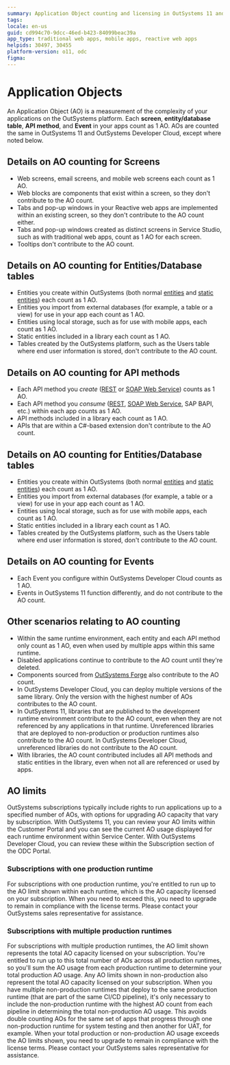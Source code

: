 ```yaml
---
summary: Application Object counting and licensing in OutSystems 11 and OutSystems Developer Cloud.
tags:
locale: en-us
guid: cd994c70-9dcc-46ed-b423-84099beac39a
app_type: traditional web apps, mobile apps, reactive web apps
helpids: 30497, 30455
platform-version: o11, odc
figma:
---
```


# Application Objects

An Application Object (AO) is a measurement of the complexity of your applications on the OutSystems platform. Each **screen**, **entity/database table**, **API method**, and **Event** in your apps count as 1 AO. AOs are counted the same in OutSystems 11 and OutSystems Developer Cloud, except where noted below.

## Details on AO counting for Screens
* Web screens, email screens, and mobile web screens each count as 1 AO. 
* Web blocks are components that exist within a screen, so they don't contribute to the AO count. 
* Tabs and pop-up windows in your Reactive web apps are implemented within an existing screen, so they don't contribute to the AO count either. 
* Tabs and pop-up windows created as distinct screens in Service Studio, such as with traditional web apps, count as 1 AO for each screen. 
* Tooltips don't contribute to the AO count.

## Details on AO counting for Entities/Database tables

* Entities you create within OutSystems (both normal [entities](https://success.outsystems.com/Documentation/11/Developing_an_Application/Use_Data/Data_Modeling/Entities) and [static entities](https://success.outsystems.com/Documentation/11/Developing_an_Application/Use_Data/Data_Modeling/Static_Entities)) each count as 1 AO.
* Entities you import from external databases (for example, a table or a view) for use in your app each count as 1 AO.
* Entities using local storage, such as for use with mobile apps, each count as 1 AO.
* Static entities included in a library each count as 1 AO.
* Tables created by the OutSystems platform, such as the Users table where end user information is stored, don't contribute to the AO count.

## Details on AO counting for API methods

* Each API method you *create* ([REST](https://success.outsystems.com/Documentation/11/Extensibility_and_Integration/REST/Expose_REST_APIs) or [SOAP Web Service](https://success.outsystems.com/Documentation/11/Extensibility_and_Integration/SOAP/Exposing_SOAP_Web_Services/Expose_a_SOAP_Web_Service)) counts as 1 AO. 
* Each API method you *consume* ([REST](https://success.outsystems.com/Documentation/11/Extensibility_and_Integration/REST/Consume_REST_APIs), [SOAP Web Service](https://success.outsystems.com/Documentation/11/Extensibility_and_Integration/SOAP/Consuming_SOAP_Web_Services), SAP BAPI, etc.) within each app counts as 1 AO.
* API methods included in a library each count as 1 AO.
* APIs that are within a C#-based extension don't contribute to the AO count.

## Details on AO counting for Entities/Database tables

* Entities you create within OutSystems (both normal [entities](https://success.outsystems.com/Documentation/11/Developing_an_Application/Use_Data/Data_Modeling/Entities) and [static entities](https://success.outsystems.com/Documentation/11/Developing_an_Application/Use_Data/Data_Modeling/Static_Entities)) each count as 1 AO.
* Entities you import from external databases (for example, a table or a view) for use in your app each count as 1 AO.
* Entities using local storage, such as for use with mobile apps, each count as 1 AO.
* Static entities included in a library each count as 1 AO.
* Tables created by the OutSystems platform, such as the Users table where end user information is stored, don't contribute to the AO count.

## Details on AO counting for Events

* Each Event you configure within OutSystems Developer Cloud counts as 1 AO.
* Events in OutSystems 11 function differently, and do not contribute to the AO count.

## Other scenarios relating to AO counting

* Within the same runtime environment, each entity and each API method only count as 1 AO, even when used by multiple apps within this same runtime.
* Disabled applications continue to contribute to the AO count until they're deleted.
* Components sourced from [OutSystems Forge](https://www.outsystems.com/forge/) also contribute to the AO count.
* In OutSystems Developer Cloud, you can deploy multiple versions of the same library. Only the version with the highest number of AOs contributes to the AO count.
* In OutSystems 11, libraries that are published to the development runtime environment contribute to the AO count, even when they are not referenced by any applications in that runtime. Unreferenced libraries that are deployed to non-production or production runtimes also contribute to the AO count. In OutSystems Developer Cloud, unreferenced libraries do not contribute to the AO count.
* With libraries, the AO count contributed includes all API methods and static entities in the library, even when not all are referenced or used by apps.

## AO limits

OutSystems subscriptions typically include rights to run applications up to a specified number of AOs, with options for upgrading AO capacity that vary by subscription. With OutSystems 11, you can review your AO limits within the Customer Portal and you can see the current AO usage displayed for each runtime environment within Service Center. With OutSystems Developer Cloud, you can review these within the Subscription section of the ODC Portal.

### Subscriptions with one production runtime

For subscriptions with one production runtime, you're entitled to run up to the AO limit shown within each runtime, which is the AO capacity licensed on your subscription. When you need to exceed this, you need to upgrade to remain in compliance with the license terms. Please contact your OutSystems sales representative for assistance. 

### Subscriptions with multiple production runtimes

For subscriptions with multiple production runtimes, the AO limit shown represents the total AO capacity licensed on your subscription. You're entitled to run up to this total number of AOs across all production runtimes, so you'll sum the AO usage from each production runtime to determine your total production AO usage. Any AO limits shown in non-production also represent the total AO capacity licensed on your subscription. When you have multiple non-production runtimes that deploy to the same production runtime (that are part of the same CI/CD pipeline), it's only necessary to include the non-production runtime with the highest AO count from each pipeline in determining the total non-production AO usage. This avoids double counting AOs for the same set of apps that progress through one non-production runtime for system testing and then another for UAT, for example. When your total production or non-production AO usage exceeds the AO limits shown, you need to upgrade to remain in compliance with the license terms. Please contact your OutSystems sales representative for assistance.
